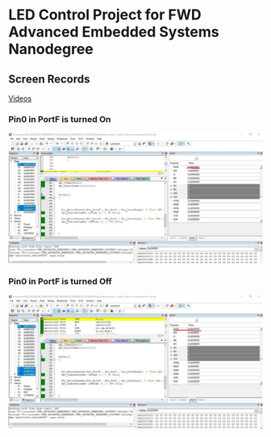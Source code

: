 
# LED Control Project for FWD Advanced Embedded Systems Nanodegree

## Screen Records 
[Videos](https://drive.google.com/drive/folders/1o71mXJVq6ZeY9WY4CCzNm136yH6hRGBm?usp=sharing)




### Pin0 in PortF is turned On
![](./images/LED_On.jpg)


### Pin0 in PortF is turned Off
![](./images/LED_Off.jpg)